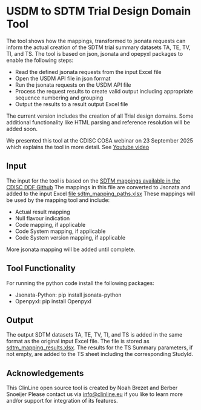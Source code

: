 # USDM to SDTM Trial Design Domain Tool
The tool shows how the mappings, transformed to jsonata requests can inform the actual creation of the SDTM trial summary datasets TA, TE, TV, TI, and TS.
The tool is based on json, jsonata and opepyxl packages to enable the following steps:
- Read the defined jsonata requests from the input Excel file
- Open the USDM API file in json format
- Run the jsonata requests on the USDM API file
- Process the request results to create valid output including appropriate sequence numbering and grouping
- Output the results to a result output Excel file
  
The current version includes the creation of all Trial design domains. Some additional functionality like HTML parsing and reference resolution will be added soon.

We presented this tool at the CDISC COSA webinar on 23 September 2025 which explains the tool in more detail. See [Youtube video](https://youtu.be/j0myfrOjCcs)

## Input
The input for the tool is based on the [SDTM mappings available in the CDISC DDF Github](https://github.com/cdisc-org/DDF-RA/blob/main/Documents/Mappings/sdtm_mapping.xlsx)
The mappings in this file are converted to Jsonata and added to the input Excel [file sdtm_mapping_paths.xlsx](https://github.com/ClinLine/SDTM_mapper/blob/main/Maps/sdtm_mapping_paths.xlsx)
These mappings will be used by the mapping tool and include:
- Actual result mapping
- Null flavour indication
- Code mapping, if applicable
- Code System mapping, if applicable
- Code System version mapping, if applicable

More jsonata mapping will be added until complete.

## Tool Functionality
For running the python code install the following packages:
 - Jsonata-Python:  pip install jsonata-python
 - Openpyxl: pip install Openpyxl

## Output
The output SDTM datasets TA, TE, TV, TI, and TS is added in the same format as the original input Excel file. The file is stored as [sdtm_mapping_results.xlsx](https://github.com/ClinLine/SDTM_mapper/blob/main/Output/sdtm_mapping_results.xlsx).
The results for the TS Summary parameters, if not empty, are added to the TS sheet including the corresponding StudyId.

## Acknowledgements
This ClinLine open source tool is created by Noah Brezet and Berber Snoeijer
Please contact us via info@clinline.eu if you like to learn more and/or support for integration of its features.
